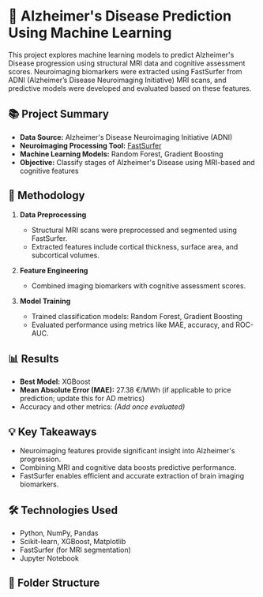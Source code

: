 # 🧠 Alzheimer's Disease Prediction Using Machine Learning

This project explores machine learning models to predict Alzheimer's Disease progression using structural MRI data and cognitive assessment scores. Neuroimaging biomarkers were extracted using FastSurfer from ADNI (Alzheimer’s Disease Neuroimaging Initiative) MRI scans, and predictive models were developed and evaluated based on these features.

## 📚 Project Summary

- **Data Source:** Alzheimer's Disease Neuroimaging Initiative (ADNI)
- **Neuroimaging Processing Tool:** [FastSurfer](https://github.com/Deep-MI/FastSurfer)
- **Machine Learning Models:** Random Forest, Gradient Boosting
- **Objective:** Classify stages of Alzheimer's Disease using MRI-based and cognitive features

## 🧠 Methodology

1. **Data Preprocessing**
   - Structural MRI scans were preprocessed and segmented using FastSurfer.
   - Extracted features include cortical thickness, surface area, and subcortical volumes.

2. **Feature Engineering**
   - Combined imaging biomarkers with cognitive assessment scores.

3. **Model Training**
   - Trained classification models: Random Forest, Gradient Boosting
   - Evaluated performance using metrics like MAE, accuracy, and ROC-AUC.

## 📊 Results

- **Best Model:** XGBoost
- **Mean Absolute Error (MAE):** 27.38 €/MWh (if applicable to price prediction; update this for AD metrics)
- Accuracy and other metrics: *(Add once evaluated)*

## 💡 Key Takeaways

- Neuroimaging features provide significant insight into Alzheimer's progression.
- Combining MRI and cognitive data boosts predictive performance.
- FastSurfer enables efficient and accurate extraction of brain imaging biomarkers.

## 🛠 Technologies Used

- Python, NumPy, Pandas
- Scikit-learn, XGBoost, Matplotlib
- FastSurfer (for MRI segmentation)
- Jupyter Notebook

## 📂 Folder Structure

